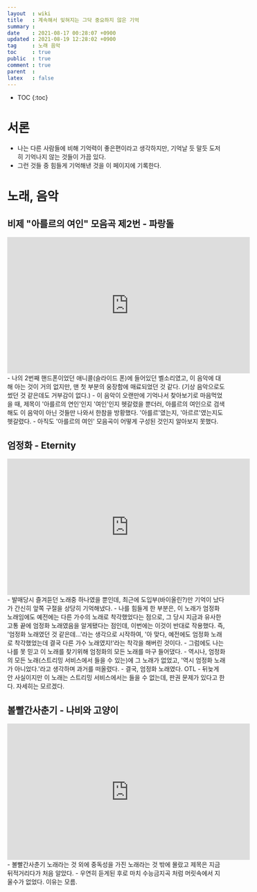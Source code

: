 ```yaml
---
layout  : wiki
title   : 계속해서 잊혀지는 그닥 중요하지 않은 기억
summary : 
date    : 2021-08-17 00:28:07 +0900
updated : 2021-08-19 12:28:02 +0900
tag     : 노래 음악 
toc     : true
public  : true
comment : true
parent  : 
latex   : false
---
```

* TOC
{:toc}

# 서론

- 나는 다른 사람들에 비해 기억력이 좋은편이라고 생각하지만, 기억날 듯 말듯 도저히 기억나지 않는 것들이 가끔 있다.
- 그런 것들 중 힘들게 기억해낸 것을 이 페이지에 기록한다.

# 노래, 음악

## 비제 "아를르의 여인" 모음곡 제2번 - 파랑돌

<center>
<iframe width="560" height="315" src="https://www.youtube.com/embed/l7Imi69GJTc" title="YouTube video player" frameborder="0" allow="accelerometer; autoplay; clipboard-write; encrypted-media; gyroscope; picture-in-picture" allowfullscreen>
</iframe>
</center>
- 나의 2번째 핸드폰이었던 애니콜(슬라이드 폰)에 들어있던 벨소리였고, 이 음악에 대해 아는 것이 거의 없지만, 맨 첫 부분의 웅장함에 매료되었던 것 같다. (기상 음악으로도 썼던 것 같은데도 거부감이 없다.)
- 이 음악이 오랜만에 기억나서 찾아보기로 마음먹었을 때, 제목이 '아를르의 연인'인지 '여인'인지 헷갈렸을 뿐더러, 아를르의 여인으로 검색해도 이 음악이 아닌 것들만 나와서 한참을 방황했다. '아를르'였는지, '아르르'였는지도 헷갈렸다.
- 아직도 '아를르의 여인' 모음곡이 어떻게 구성된 것인지 알아보지 못했다.

## 엄정화 - Eternity

<center>
<iframe width="560" height="315" src="https://www.youtube.com/embed/n3z-ZETOMR8" title="YouTube video player" frameborder="0" allow="accelerometer; autoplay; clipboard-write; encrypted-media; gyroscope; picture-in-picture" allowfullscreen>
</iframe>
</center>
- 발매당시 즐겨듣던 노래중 하나였을 뿐인데, 최근에 도입부(바이올린?)만 기억이 났다가 간신히 앞쪽 구절을 상당히 기억해냈다.
- 나를 힘들게 한 부분은, 이 노래가 엄정화 노래임에도 예전에는 다른 가수의 노래로 착각했었다는 점으로, 그 당시 지금과 유사한 고통 끝에 엄정화 노래였음을 알게됐다는 점인데, 이번에는 이것이 반대로 작용했다. 즉, '엄정화 노래였던 것 같은데...'라는 생각으로 시작하여, '아 맞다, 예전에도 엄정화 노래로 착각했었는데 결국 다른 가수 노래였지!'라는 착각을 해버린 것이다.
	- 그럼에도 나는 나를 못 믿고 이 노래를 찾기위해 엄정화의 모든 노래를 마구 들어댔다.
	- 역시나, 엄정화의 모든 노래(스트리밍 서비스에서 들을 수 있는)에 그 노래가 없었고, '역시 엄정화 노래가 아니었다.'라고 생각하며 과거를 떠올렸다.
	- 결국, 엄정화 노래였다. OTL
- 뒤늦게 안 사실이지만 이 노래는 스트리밍 서비스에서는 들을 수 없는데, 판권 문제가 있다고 한다. 자세히는 모르겠다.

## 볼빨간사춘기 - 나비와 고양이

<center>
<iframe width="560" height="315" src="https://www.youtube.com/embed/L8UUYfe6-UA" title="YouTube video player" frameborder="0" allow="accelerometer; autoplay; clipboard-write; encrypted-media; gyroscope; picture-in-picture" allowfullscreen>
</iframe>
</center>
- 볼빨간사춘기 노래라는 것 외에 중독성을 가진 노래라는 것 밖에 몰랐고 제목은 지금 뒤적거리다가 처음 알았다.
- 우연히 듣게된 후로 마치 수능금지곡 처럼 머릿속에서 지울수가 없었다. 이유는 모름.


